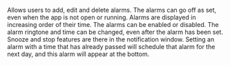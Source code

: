 Allows users to add, edit and delete alarms.
The alarms can go off as set, even when the app is not open or running.
Alarms are displayed in increasing order of their time.
The alarms can be enabled or disabled.
The alarm ringtone and time can be changed, even after the alarm has been set.
Snooze and stop features are there in the notification window.
Setting an alarm with a time that has already passed will schedule that alarm for the next day, and this alarm will appear at the bottom.
